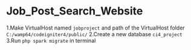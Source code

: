 # Job_Post_Search_Website


1.Make VirtualHost named `jobproject` and path of the VirtualHost folder `C:/wamp64/codeigniter4/public/`
2.Create a new database `ci4_project`
3.Run `php spark migrate` in terminal
